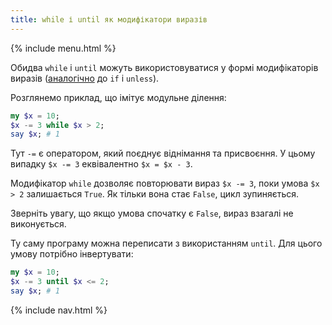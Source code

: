 ```yaml
---
title: while і until як модифікатори виразів
---
```


{% include menu.html %}

Обидва `while` і `until` можуть використовуватися у формі модифікаторів виразів ([аналогічно](/uk/essentials/conditional-checks/modifiers) до `if` і `unless`).

Розглянемо приклад, що імітує модульне ділення:

```raku
my $x = 10;
$x -= 3 while $x > 2;
say $x; # 1
```

Тут `-=` є оператором, який поєднує віднімання та присвоєння. У цьому випадку `$x -= 3` еквівалентно `$x = $x - 3`.

Модифікатор `while` дозволяє повторювати вираз `$x -= 3`, поки умова `$x > 2` залишається `True`. Як тільки вона стає `False`, цикл зупиняється.

Зверніть увагу, що якщо умова спочатку є `False`, вираз взагалі не виконується.

Ту саму програму можна переписати з використанням `until`. Для цього умову потрібно інвертувати:

```raku
my $x = 10;
$x -= 3 until $x <= 2;
say $x; # 1
```

{% include nav.html %}